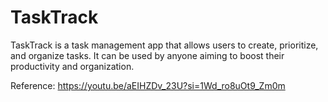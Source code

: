 # TaskTrack
TaskTrack is a task management app that allows users to create, prioritize, and organize tasks. It can be used by anyone aiming to boost their productivity and organization.


Reference: https://youtu.be/aEIHZDv_23U?si=1Wd_ro8uOt9_Zm0m
